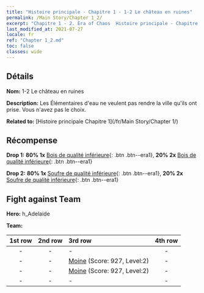 ```yaml
---
title: "Histoire principale - Chapitre 1 - 1-2 Le château en ruines"
permalink: /Main Story/Chapter 1_2/
excerpt: "Chapitre 1 - 2. Era of Chaos  Histoire principale - Chapitre 1_2. 1-2 Le château en ruines"
last_modified_at: 2021-07-27
locale: fr
ref: "Chapter 1_2.md"
toc: false
classes: wide
---
```


## Détails

 **Nom:** 1-2 Le château en ruines

 **Description:** Les Élémentaires d'eau ne veulent pas rendre la ville qu'ils ont prise. Vous n'avez pas le choix.

 **Related to:** [Histoire principale Chapitre 1](/fr/Main Story/Chapter 1/)

## Récompense

 **Drop 1:** **80% 1x** [Bois de qualité inférieure](/ItemsFR/mat_1/){: .btn .btn--era1}, **20% 2x** [Bois de qualité inférieure](/ItemsFR/mat_1/){: .btn .btn--era1}

 **Drop 2:** **80% 1x** [Soufre de qualité inférieure](/ItemsFR/mat_3/){: .btn .btn--era1}, **20% 2x** [Soufre de qualité inférieure](/ItemsFR/mat_3/){: .btn .btn--era1}


## Fight against Team
 **Hero:** h_Adelaide

 **Team:**


  | 1st row | 2nd row | 3rd row | 4th row |
  |:----:|:----:|:----|:----:|
  | - | - | - | - |
  | - | - | [Moine](/fr/units/Monk/) (Score: 927, Level:2)  | - |
  | - | - | [Moine](/fr/units/Monk/) (Score: 927, Level:2)  | - |
  | - | - | - | - |


